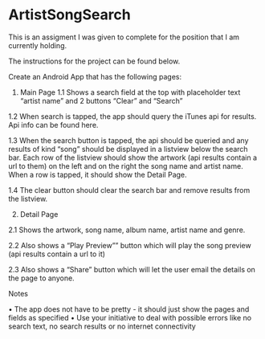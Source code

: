# ArtistSongSearch
This is an assigment I was given to complete for the position that I am currently holding.

The instructions for the project can be found below.

Create an Android App that has the following pages:

1. Main Page
1.1 Shows a search field at the top with placeholder text “artist name” and 2 buttons “Clear” and “Search”

1.2 When search is tapped, the app should query the iTunes api for results. Api info can be found here.

1.3 When the search button is tapped, the api should be queried and any results of kind “song” should be displayed in a listview below the search bar. Each row of the listview should show the artwork (api results contain a url to them) on the left  and on the right the song name and artist name. When a row is tapped, it should show the Detail Page.

1.4 The clear button should clear the search bar and remove results from the listview.

2. Detail Page

2.1 Shows the artwork, song name, album name, artist name and genre.

2.2 Also shows a “Play Preview”” button which will play the song preview (api results contain a url to it)

2.3 Also shows a “Share” button which will let the user email the details on the page to anyone.

Notes

• The app does not have to be pretty - it should just show the pages and fields as specified
• Use your initiative to deal with possible errors like no search text, no search results or no internet connectivity
